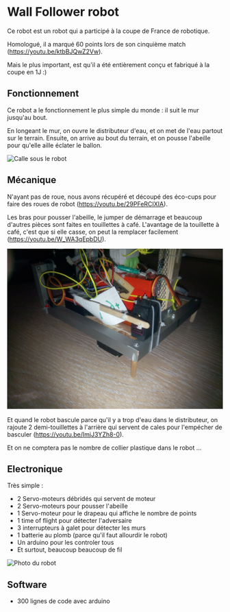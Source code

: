 # Wall Follower robot

Ce robot est un robot qui a participé à la coupe de France de robotique.

Homologué, il a marqué 60 points lors de son cinquième match (https://youtu.be/ktbBJQwZ2Vw).

Mais le plus important, est qu'il a été entièrement conçu et fabriqué à la coupe en 1J :)

## Fonctionnement

Ce robot a le fonctionnement le plus simple du monde : il suit le mur jusqu'au bout.

En longeant le mur, on ouvre le distributeur d'eau, et on met de l'eau partout sur le terrain.
Ensuite, on arrive au bout du terrain, et on pousse l'abeille pour qu'elle aille éclater le ballon.

![Calle sous le robot](img/IMG_20180515_230130.jpg)

## Mécanique

N'ayant pas de roue, nous avons récupéré et découpé des éco-cups pour faire des roues de robot (https://youtu.be/29PFeRCIXIA).

Les bras pour pousser l'abeille, le jumper de démarrage et beaucoup d'autres pièces sont faites en touillettes à café.
L'avantage de la touillette à café, c'est que si elle casse, on peut la remplacer facilement (https://youtu.be/W_WA3qEpbDU).

![Calle sous le robot](img/IMG_20180515_230101.jpg)

Et quand le robot bascule parce qu'il y a trop d'eau dans le distributeur, on rajoute 2 demi-touillettes à l'arrière qui servent de cales pour l'empécher de basculer (https://youtu.be/ImjJ3YZh8-0).

Et on ne comptera pas le nombre de collier plastique dans le robot ...

## Electronique

Très simple :
* 2 Servo-moteurs débridés qui servent de moteur
* 2 Servo-moteurs pour pousser l'abeille
* 1 Servo-moteur pour le drapeau qui affiche le nombre de points
* 1 time of flight pour détecter l'adversaire
* 3 interrupteurs à galet pour détecter les murs
* 1 batterie au plomb (parce qu'il faut allourdir le robot)
* Un arduino pour les controler tous
* Et surtout, beaucoup beaucoup de fil

![Photo du robot](img/IMG_20180515_230109.jpg)

## Software

* 300 lignes de code avec arduino
